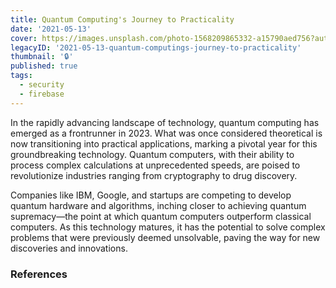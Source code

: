 ```yaml
---
title: Quantum Computing's Journey to Practicality
date: '2021-05-13'
cover: https://images.unsplash.com/photo-1568209865332-a15790aed756?auto=format&q=80
legacyID: '2021-05-13-quantum-computings-journey-to-practicality'
thumbnail: '🔒'
published: true
tags:
  - security
  - firebase
---
```


<!-- > disclaimer: This is not by any means to be the best practice guide of using firebase in every project. Every project has its own needs and specifications. This guide may not be suitable with your needs. -->

In the rapidly advancing landscape of technology, quantum computing has emerged as a frontrunner in 2023. What was once considered theoretical is now transitioning into practical applications, marking a pivotal year for this groundbreaking technology. Quantum computers, with their ability to process complex calculations at unprecedented speeds, are poised to revolutionize industries ranging from cryptography to drug discovery.

Companies like IBM, Google, and startups are competing to develop quantum hardware and algorithms, inching closer to achieving quantum supremacy—the point at which quantum computers outperform classical computers. As this technology matures, it has the potential to solve complex problems that were previously deemed unsolvable, paving the way for new discoveries and innovations.

### References

<!-- - Defining Firebase security rules
  - [https://www.npmjs.com/package/@jahed/firebase-rules](https://www.npmjs.com/package/@jahed/firebase-rules)
- Restrict API key
  - [https://medium.com/@devesu/how-to-secure-your-firebase-project-even-when-your-api-key-is-publicly-available-a462a2a58843](https://medium.com/@devesu/how-to-secure-your-firebase-project-even-when-your-api-key-is-publicly-available-a462a2a58843) -->
